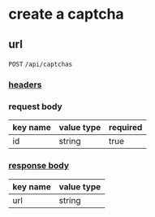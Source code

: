 # create a captcha

## url

`POST` `/api/captchas`

### [headers](../request/headers.html)

### request body

key name | value type | required
--- | --- | ---
id | string | true

### [response body](../response.html)

key name | value type
--- | ---
url | string
